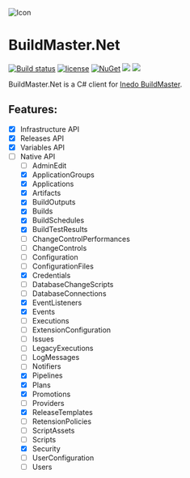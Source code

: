 ![Icon](http://i.imgur.com/5hIJJWK.png?1) 
# BuildMaster.Net 
[![Build status](https://ci.appveyor.com/api/projects/status/vth5lxl830ovqt75?svg=true)](https://ci.appveyor.com/project/lvermeulen/buildmaster-net) [![license](https://img.shields.io/github/license/lvermeulen/pullinghook.svg?maxAge=2592000)](https://github.com/lvermeulen/buildmaster.net/blob/master/LICENSE) [![NuGet](https://img.shields.io/nuget/vpre/buildmaster.net.svg?maxAge=2592000)](https://www.nuget.org/packages/buildmaster.net/) ![](https://img.shields.io/badge/.net-4.5.2-yellowgreen.svg) ![](https://img.shields.io/badge/netstandard-1.4-yellowgreen.svg)

BuildMaster.Net is a C# client for [Inedo BuildMaster](https://inedo.com/buildmaster).

## Features:
* [X] Infrastructure API
* [X] Releases API
* [X] Variables API
* [ ] Native API
	* [ ] AdminEdit                    
	* [X] ApplicationGroups            
	* [X] Applications                 
	* [X] Artifacts                    
	* [X] BuildOutputs                 
	* [X] Builds                       
	* [X] BuildSchedules               
	* [X] BuildTestResults             
	* [ ] ChangeControlPerformances    
	* [ ] ChangeControls               
	* [ ] Configuration                
	* [ ] ConfigurationFiles           
	* [X] Credentials                  
	* [ ] DatabaseChangeScripts        
	* [ ] DatabaseConnections          
	* [X] EventListeners               
	* [X] Events                       
	* [ ] Executions                   
	* [ ] ExtensionConfiguration       
	* [ ] Issues                       
	* [ ] LegacyExecutions             
	* [ ] LogMessages                  
	* [ ] Notifiers                    
	* [X] Pipelines                    
	* [X] Plans                        
	* [X] Promotions                   
	* [ ] Providers                    
	* [X] ReleaseTemplates             
	* [ ] RetensionPolicies            
	* [ ] ScriptAssets                 
	* [ ] Scripts                      
	* [X] Security                     
	* [ ] UserConfiguration            
	* [ ] Users                        
